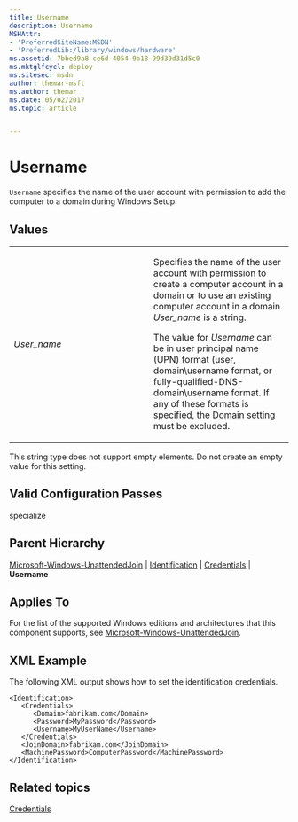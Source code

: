 ```yaml
---
title: Username
description: Username
MSHAttr:
- 'PreferredSiteName:MSDN'
- 'PreferredLib:/library/windows/hardware'
ms.assetid: 7bbed9a8-ce6d-4054-9b18-99d39d31d5c0
ms.mktglfcycl: deploy
ms.sitesec: msdn
author: themar-msft
ms.author: themar
ms.date: 05/02/2017
ms.topic: article


---
```


# Username


`Username` specifies the name of the user account with permission to add the computer to a domain during Windows Setup.

## Values


<table>
<colgroup>
<col width="50%" />
<col width="50%" />
</colgroup>
<tbody>
<tr class="odd">
<td><p><em>User_name</em></p></td>
<td><p>Specifies the name of the user account with permission to create a computer account in a domain or to use an existing computer account in a domain. <em>User_name</em> is a string.</p>
<p>The value for <em>Username</em> can be in user principal name (UPN) format (user<xref href="fully_qualified_DNS_domain_name)" data-throw-if-not-resolved="False" data-raw-source="@fully_qualified_DNS_domain_name)"></xref>, domain\username format, or fully-qualified-DNS-domain\username format. If any of these formats is specified, the <a href="microsoft-windows-unattendedjoin-identification-credentials-domain.md" data-raw-source="[Domain](microsoft-windows-unattendedjoin-identification-credentials-domain.md)">Domain</a> setting must be excluded.</p></td>
</tr>
</tbody>
</table>

 

This string type does not support empty elements. Do not create an empty value for this setting.

## Valid Configuration Passes


specialize

## Parent Hierarchy


[Microsoft-Windows-UnattendedJoin](microsoft-windows-unattendedjoin.md) | [Identification](microsoft-windows-unattendedjoin-identification.md) | [Credentials](microsoft-windows-unattendedjoin-identification-credentials.md) | **Username**

## Applies To


For the list of the supported Windows editions and architectures that this component supports, see [Microsoft-Windows-UnattendedJoin](microsoft-windows-unattendedjoin.md).

## XML Example


The following XML output shows how to set the identification credentials.

```
<Identification>
   <Credentials>
      <Domain>fabrikam.com</Domain>
      <Password>MyPassword</Password>
      <Username>MyUserName</Username>
   </Credentials>
   <JoinDomain>fabrikam.com</JoinDomain>
   <MachinePassword>ComputerPassword</MachinePassword>
</Identification>
```

## Related topics


[Credentials](microsoft-windows-unattendedjoin-identification-credentials.md)

 

 







